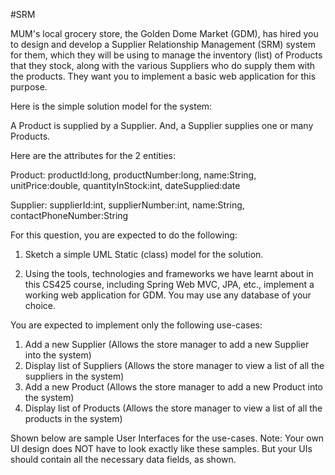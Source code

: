 #SRM

MUM's local grocery store, the Golden Dome Market (GDM), has hired you to design and develop a Supplier Relationship Management (SRM) system for them, which they will be using to manage the inventory (list) of Products that they stock, along with the various Suppliers who do supply them with the products. They want you to implement a basic web application for this purpose.

Here is the simple solution model for the system:

A Product is supplied by a Supplier.
And, a Supplier supplies one or many Products.

Here are the attributes for the 2 entities:

Product: productId:long, productNumber:long, name:String, unitPrice:double, quantityInStock:int, dateSupplied:date

Supplier: supplierId:int, supplierNumber:int,  name:String, contactPhoneNumber:String

For this question, you are expected to do the following:

1. Sketch a simple UML Static (class) model for the solution.

2. Using the tools, technologies and frameworks we have learnt about in this CS425 course, including Spring Web MVC, JPA, etc., implement a working web application for GDM. You may use any database of your choice.

You are expected to implement only the following use-cases:

1. Add a new Supplier (Allows the store manager to add a new Supplier into the system)
2. Display list of Suppliers (Allows the store manager to view a list of all the suppliers in the system)
3. Add a new Product (Allows the store manager to add a new Product into the system) 
4. Display list of Products (Allows the store manager to view a list of all the products in the system)

Shown below are sample User Interfaces for the use-cases. Note: Your own UI design does NOT have to look exactly like these samples. But your UIs should contain all the necessary data fields, as shown.
